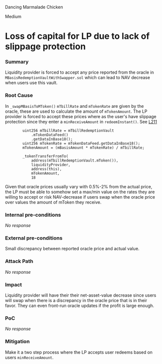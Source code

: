 Dancing Marmalade Chicken

Medium

# Loss of capital for LP due to lack of slippage protection

### Summary

Liquidity provider is forced to accept any price reported from the oracle in `MBasisRedemptionVaultWithSwapper.sol` which can lead to NAV decrease when users use this vault.

### Root Cause

In `_swapMBasisToMToken()` `mTbillRate` and `mTokenRate` are given by the oracle, these are used to calculate the amount of `mTokenAmount`.  The LP provider is forced to accept these prices where as the user's have slippage protection since they enter a `minReceiveAmount` in `redeemInstant()`. See [L211](https://github.com/sherlock-audit/2024-08-midas-minter-redeemer/blob/52b77ba39be51f18a5b0736dfbe7f2acbbeba6e3/midas-contracts/contracts/mBasis/MBasisRedemptionVaultWithSwapper.sol#L211-L222)

```solidity
        uint256 mTbillRate = mTbillRedemptionVault
            .mTokenDataFeed()
            .getDataInBase18();
        uint256 mTokenRate = mTokenDataFeed.getDataInBase18();
        mTokenAmount = (mBasisAmount * mTokenRate) / mTbillRate;

        _tokenTransferFromTo(
            address(mTbillRedemptionVault.mToken()),
            liquidityProvider,
            address(this),
            mTokenAmount,
            18

```

Given that oracle prices usually vary with 0.5%-2% from the actual price, the LP must be able to somehow set a max/min value on the rates they are willing to accept or risk NAV-decrease if users swap when the oracle price over values the amount of mToken they receive.

### Internal pre-conditions

_No response_

### External pre-conditions

Small discrepancy between reported oracle price and actual value. 

### Attack Path

_No response_

### Impact

Liquidity provider will have their their net-asset-value decrease since users will swap when there is a discrepancy in the oracle price that is in their favor. They can even front-run oracle updates if the profit is large enough.

### PoC

_No response_

### Mitigation

Make it a two step process where the LP accepts user redeems based on users `minReceiveAmount`.